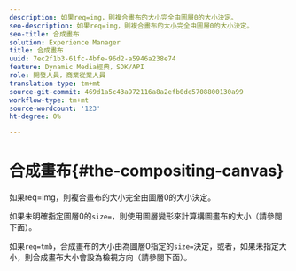 ```yaml
---
description: 如果req=img，則複合畫布的大小完全由圖層0的大小決定。
seo-description: 如果req=img，則複合畫布的大小完全由圖層0的大小決定。
seo-title: 合成畫布
solution: Experience Manager
title: 合成畫布
uuid: 7ec2f1b3-61fc-4bfe-96d2-a5946a238e74
feature: Dynamic Media經典，SDK/API
role: 開發人員，商業從業人員
translation-type: tm+mt
source-git-commit: 469d1a5c43a972116a8a2efb0de5708800130a99
workflow-type: tm+mt
source-wordcount: '123'
ht-degree: 0%

---
```



# 合成畫布{#the-compositing-canvas}

如果req=img，則複合畫布的大小完全由圖層0的大小決定。

如果未明確指定圖層0的`size=`，則使用圖層變形來計算構圖畫布的大小（請參閱下面）。

如果`req=tmb`，合成畫布的大小由為圖層0指定的`size=`決定，或者，如果未指定大小，則合成畫布大小會設為檢視方向（請參閱下面）。
